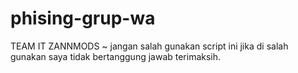 # phising-grup-wa
TEAM IT ZANNMODS ~ jangan salah gunakan script ini jika di salah gunakan saya tidak bertanggung jawab terimaksih.
